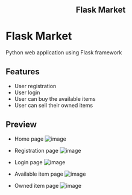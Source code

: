 <h2 align="center">Flask Market</h2>

# Flask Market

Python web application using Flask framework

## Features
* User registration
* User login
* User can buy the available items
* User can sell their owned items

## Preview
* Home page
![image](https://user-images.githubusercontent.com/50564780/147642825-cf3166b6-13a7-4534-959a-dc2670de6e5e.png)

* Registration page
![image](https://user-images.githubusercontent.com/50564780/147643503-eca1ddc1-9975-48f3-bfe5-3ec84f2c2d23.png)

* Login page
![image](https://user-images.githubusercontent.com/50564780/147643561-1353aa62-730d-43c4-bf28-666a2fd17ea4.png)

* Available item page
![image](https://user-images.githubusercontent.com/50564780/147643724-7dc01fe4-7903-4e31-a83e-6774d2b6a0bf.png)

* Owned item page
![image](https://user-images.githubusercontent.com/50564780/147643794-bd6cd90f-aca3-4a65-8da3-b2320f1a3354.png)

